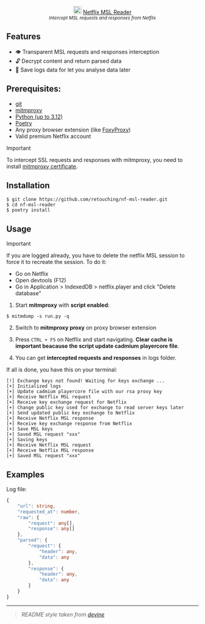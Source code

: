 <p align="center">
    <img src="https://files.catbox.moe/djwpvn.png" height="21px" width="21px"> <a href="https://github.com/retouching/nf-msl-reader">Netflix MSL Reader</a>
    <br/>
    <sup><em>Intercept MSL requests and responses from Netflix</em></sup>
</p>

## Features

- :eye: Transparent MSL requests and responses interception
- :unlock: Decrypt content and return parsed data
- :scroll: Save logs data for let you analyse data later

## Prerequisites:

- [git](https://git-scm.com/)
- [mitmproxy](https://mitmproxy.org/)
- [Python (up to 3.12)](https://www.python.org/)
- [Poetry](https://python-poetry.org/docs/#installation)
- Any proxy browser extension (like [FoxyProxy](https://chromewebstore.google.com/detail/foxyproxy/gcknhkkoolaabfmlnjonogaaifnjlfnp?hl=fr))
- Valid premium Netflix account

> [!IMPORTANT]
> To intercept SSL requests and responses with mitmproxy, you need to install [mitmproxy certificate](https://docs.mitmproxy.org/stable/concepts-certificates/). 

## Installation

```shell
$ git clone https://github.com/retouching/nf-msl-reader.git
$ cd nf-msl-reader
$ poetry install
```

## Usage

> [!IMPORTANT]
> If you are logged already, you have to delete the netflix MSL session to force it to recreate the session. To do it:
> 
> - Go on Netflix
> - Open devtools (F12)
> - Go in Application > IndexedDB > netflix.player and click "Delete database"

1. Start **mitmproxy** with **script enabled**:
```shell
$ mitmdump -s run.py -q
```

2. Switch to **mitmproxy proxy** on proxy browser extension

3. Press `CTRL + F5` on Netflix and start navigating. **Clear cache is important beacause the script update cadmium playercore file**.

4. You can get **intercepted requests and responses** in logs folder.

If all is done, you have this on your terminal:

```
[!] Exchange keys not found! Waiting for keys exchange ...
[+] Initialized logs
[+] Update cadmium playercore file with our rsa proxy key
[+] Receive Netflix MSL request
[+] Receive key exchange request for Netflix
[+] Change public key used for exchange to read server keys later
[+] Send updated public key exchange to Netflix
[+] Receive Netflix MSL response
[+] Receive key exchange response from Netflix
[+] Save MSL keys
[+] Saved MSL request "xxx"
[+] Saving keys
[+] Receive Netflix MSL request
[+] Receive Netflix MSL response
[+] Saved MSL request "xxx"
```

## Examples

Log file:
```ts
{
    "url": string,
    "requested_at": number,
    "raw": {
        "request": any[],
        "response": any[]
    },
    "parsed": {
        "request": {
            "header": any,
            "data": any
        },
        "response": {
            "header": any,
            "data": any
        }
    }
}
```

---

> *README style taken from [devine](https://github.com/devine-dl/devine)*